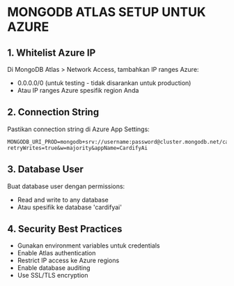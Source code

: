 # MONGODB ATLAS SETUP UNTUK AZURE

## 1. Whitelist Azure IP
Di MongoDB Atlas > Network Access, tambahkan IP ranges Azure:
- 0.0.0.0/0 (untuk testing - tidak disarankan untuk production)
- Atau IP ranges Azure spesifik region Anda

## 2. Connection String
Pastikan connection string di Azure App Settings:
```
MONGODB_URI_PROD=mongodb+srv://username:password@cluster.mongodb.net/cardifyai?retryWrites=true&w=majority&appName=CardifyAi
```

## 3. Database User
Buat database user dengan permissions:
- Read and write to any database
- Atau spesifik ke database 'cardifyai'

## 4. Security Best Practices
- Gunakan environment variables untuk credentials
- Enable Atlas authentication
- Restrict IP access ke Azure regions
- Enable database auditing
- Use SSL/TLS encryption
